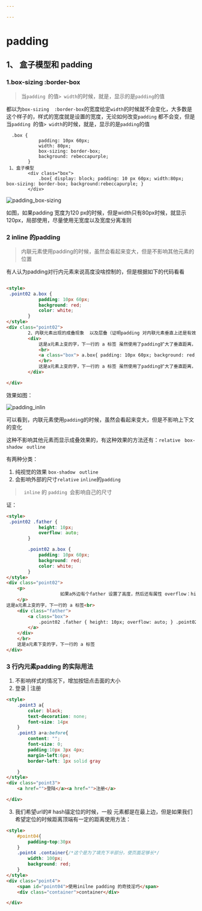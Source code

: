 ```yaml
---

---
```


# padding 

##  1、 盒子模型和 padding



### 1.box-sizing  :border-box

> 当`padding `的值`> width`的时候，就是，显示的是`padding`的值

都以为`box-sizing  :border-box`的宽度给定`width`的时候就不会变化，大多数是这个样子的，样式的宽度就是设置的宽度，无论如何改变`padding` 都不会变，但是当`padding `的值`> width`的时候，就是，显示的是`padding`的值

```
  .box {
            padding: 10px 60px;
            width: 80px;
            box-sizing: border-box;
            background: rebeccapurple;
        }
 1、盒子模型
        <div class="box">
            .box{ display: block; padding: 10 px 60px; width:80px; box-sizing: border-box; background:rebeccapurple; }
        </div>
```

![padding_box-sizing](/Users/baipu/工作文件/study/github/js/css/padding/padding_box-sizing.jpg)

如图，如果padding 宽度为120 px的时候，但是width只有80px时候，就显示120px，局部使用，尽量使用无宽度以及宽度分离准则

### 2 inline 的padding

> 内联元素使用padding的时候，虽然会看起来变大，但是不影响其他元素的位置

有人认为padding对行内元素来说高度没啥控制的，但是根据如下的代码看看

```html

<style>
 .point02 a.box {
            padding: 10px 60px;
            background: red;
            color: white;
        }
</style>
<div class="point02">
        2、内联元素出现的成叠现象  以及层叠（证明padding 对内联元素垂直上还是有效果的）
        <div>
            这是a元素上变的字，下一行的 a 标签 虽然使用了padding扩大了垂直距离，但是他不会影响我上边的布局
            <br>
            <a class="box"> a.box{ padding: 10px 60px; background: red; color:white; } 我虽然比较大，但也只是盖住了上下遍的东西，并不会把下边挤下去</a>
            </br>
            这是a元素上变的字，下一行的 a 标签 虽然使用了padding扩大了垂直距离，但是他不会影响我上边的布局
        </div>

</div>
```

效果如图：

![padding_inlin](/Users/baipu/工作文件/study/github/js/css/padding/padding_inlin.jpg)

可以看到，内联元素使用`paddin`g的时候，虽然会看起来变大，但是不影响上下文的变化

这种不影响其他元素而显示成叠效果的，有这种效果的方法还有：`relative ` `box-shadow` ` outline` 

有两种分类：

1. 纯视觉的效果 `box-shadow` ` outline`
2. 会影响外部的尺寸` relative ` `inline`的`padding`

> ` inline` 的 `padding `会影响自己的尺寸

证：	

```Html
<style>
 .point02 .father {
            height: 10px;
            overflow: auto;
        }

        .point02 a.box {
            padding: 10px 60px;
            background: red;
            color: white;
        }
</style>
<div class="point02">
  	<p>
                    如果a外边有个father 设置了高度，然后还有属性 overflow：hidden这个时候就会塌陷 说明这个不是视觉层叠效果，会影响外部尺寸
    </p>
这是a元素上变的字，下一行的 a 标签<br>
    <div class="father">
        <a class="box">
            .point02 .father { height: 10px; overflow: auto; } .point02 a.box { padding: 10px 60px; background: red; color: white; }
        </a>
    </div>
    </br>
    这是a元素下变的字，下一行的 a 标签
</div>
```



### 3 行内元素padding 的实际用法

1. 不影响样式的情况下，增加按钮点击面的大小
2. 登录 |  注册

```html
<style>
    .point3 a{
        color: black;
        text-decoration: none;
        font-size: 14px
    }
    .point3 a+a:before{
        content: "";
        font-size: 0;
        padding:10px 3px 4px;
        margin-left:6px;
        border-left: 1px solid gray

    }
</style>
<div class="point3">
    <a href="">登陆</a><a href="">注册</a>

</div>


```

3. 我们希望url的# hash锚定位的时候，一般 元素都是在最上边，但是如果我们希望定位的时候距离顶端有一定的距离使用方法：

```html
<style>
    #point04{
        padding-top:30px
    }
    .point4 .container{/*这个是为了填充下半部分，使页面足够长*/
        width: 100px;
        background: red;
    }
</style>
<div class="point4">
    <span id="point04">使用inilne padding 的奇技淫巧</span>
    <div class="container">container</div>

</div>
```

